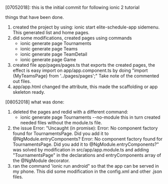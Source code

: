 [07052018]: this is the initial commit for following ionic 2 tutorial

things that have been done.
1. created the project by using: ionic start elite-schedule-app sidemenu. This generated list and home pages.
2. did some modifications, created pages using commands
   - ionic generate page Tournaments
   - ionic generate page Teams
   - ionic generate page TeamDetail
   - ionic generate page Game
3. created file app/pages/pages.ts that exports the created pages, the effect is easy import on app/app.component.ts
   by doing "import {MyTeamsPage} from '../pages/pages';" Take note of the commented out files.
4. app/app.html changed the <ion-title> attribute, this made the scaffolding or app skeleton ready.

[08052018]
what was done:
1. deleted the pages and redid with a different command:
	- ionic generate page Tournaments --no-module
   this in turn created needed files without the module.ts file.
2. the issue Error: "Uncaught (in promise): Error: No component factory found for TournamentsPage. Did you add it to @NgModule.entryComponents? Error: No component factory found for TournamentsPage. Did you add it to @NgModule.entryComponents?"
    was solved by modification in src/app/app.module.ts and adding "TournamentsPage" in the declarations and entryComponents array of the @NgModule decorator.
3. ran the command 'ionic run android" so that the app can be served in my phone. This did some modification in the config.xml and other .json files.
 